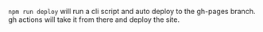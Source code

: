 `npm run deploy` will run a cli script and auto deploy to the gh-pages branch. gh actions will take it from there and deploy the site.